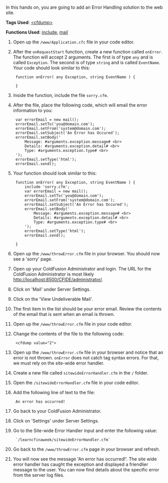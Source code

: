 In this hands on, you are going to add an Error Handling solution to the web site.

**Tags Used**: [\<cfdump>](https://helpx.adobe.com/coldfusion/cfml-reference/coldfusion-tags/tags-d-e/cfdump.html)

**Functions Used**: [include](https://helpx.adobe.com/coldfusion/cfml-reference/coldfusion-tags/tags-i/cfinclude.html), [mail](https://helpx.adobe.com/coldfusion/cfml-reference/coldfusion-tags/tags-m-o/cfmail.html)

1. Open up the `/www/Application.cfc` file in your code editor.
1. After the `onRequestStart` function, create a new function called `onError`. The function will accept 2 arguments. The first is of type `any` and is called `Exception`. The second is of type `string` and is called `EventName`. Your code should look similar to this:

        function onError( any Exception, string EventName ) {

        }

1. Inside the function, include the file `sorry.cfm`.
1. After the file, place the following code, which will email the error information to you:

        var errorEmail = new mail();
        errorEmail.setTo('you@domain.com');
        errorEmail.setFrom('system@domain.com');
        errorEmail.setSubject('An Error has Occured');
        errorEmail.setBody('
            Message: #arguments.exception.message# <br>
            Details: #arguments.exception.detail# <br>
            Type: #arguments.exception.type# <br>
        ');
        errorEmail.setType('html');
        errorEmail.send();

1. Your function should look similar to this:

        function onError( any Exception, string EventName ) {
            include 'sorry.cfm';
            var errorEmail = new mail();
            errorEmail.setTo('you@domain.com');
            errorEmail.setFrom('system@domain.com');
            errorEmail.setSubject('An Error has Occured');
            errorEmail.setBody('
                Message: #arguments.exception.message# <br>
                Details: #arguments.exception.detail# <br>
                Type: #arguments.exception.type# <br>
            ');
            errorEmail.setType('html');
            errorEmail.send();

        }

1. Open up the `/www/throwError.cfm` file in your browser. You should now see a 'sorry' page.
1. Open up your ColdFusion Administrator and login. The URL for the ColdFusion Administrator is most likely [http://localhost:8500/CFIDE/administrator/](http://localhost:8500/CFIDE/administrator/).
1. Click on 'Mail' under Server Settings.
1. Click on the 'View Undeliverable Mail'.
1. The first item in the list should be your error email. Review the contents of the email that is sent when an email is thrown.
1. Open up the `/www/throwError.cfm` file in your code editor.
1. Change the contents of the file to the following code:

        <cfdump value="2">

1. Open up the `/www/throwError.cfm` file in your browser and notice that an error is not thrown. `onError` does not catch tag syntax errors. For that, we must rely on the site-wide error handler.
1. Create a new file called `sitewideErrorHandler.cfm` in the `/` folder.
1. Open the `/sitewideErrorHandler.cfm` file in your code editor.
1. Add the following line of text to the file:

        An error has occurred!

1. Go back to your ColdFusion Administrator.
1. Click on 'Settings' under Server Settings.
1. Go to the Site-wide Error Handler input and enter the following value:

        `/learncfinaweek/sitewideErrorHandler.cfm`

1. Go back to the `/www/throwError.cfm` page in your browser and refresh.
1. You will now see the message 'An error has occurred!'. The site wide error handler has caught the exception and displayed a friendlier message to the user. You can now find details about the specific error from the server log files.